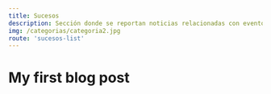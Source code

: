 ```yaml
---
title: Sucesos
description: Sección donde se reportan noticias relacionadas con eventos de actualidad que suelen tener un impacto inmediato o que despiertan el interés público.
img: /categorias/categoria2.jpg
route: 'sucesos-list'
---
```

# My first blog post

<info-box>
  <template #info-box>
    This is a vue component inside markdown using slots
  </template>
</info-box>